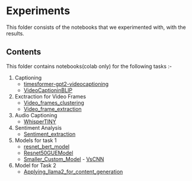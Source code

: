 # Experiments
This folder consists of the notebooks that we experimented with, with the results.

## Contents

This folder contains notebooks(colab only) for the following tasks :-

1. Captioning 
    - [timesformer-gpt2-videocaptioning](timesformer-gpt2-videocaptioning.ipynb)  
    - [VideoCaptioninBLIP](VideoCaptioninBLIP.ipynb)
2. Exctraction for Video Frames 
    - [Video_frames_clustering](Video_frames_clustering.ipynb)
    - [Video_frame_extraction](Video_frame_extraction.ipynb)
3. Audio Captioning 
    - [WhisperTINY](WhisperTINY.ipynb)
4. Sentiment Analysis 
    - [Sentiment_extraction](Sentiment_extraction.ipynb)
5. Models for task 1 
    - [resnet_bert_model](resnet_bert_model.ipynb)
    - [Resnet50GUEModel](Resnet50GUEModel.ipynb)
    - [Smaller_Custom_Model](Smaller_Custom_Model.ipynb)
    - [VsCNN](VsCNN.ipynb)
6. Model for Task 2 
    - [Applying_llama2_for_content_generation](Applying_llama2_for_content_generation.ipynb)